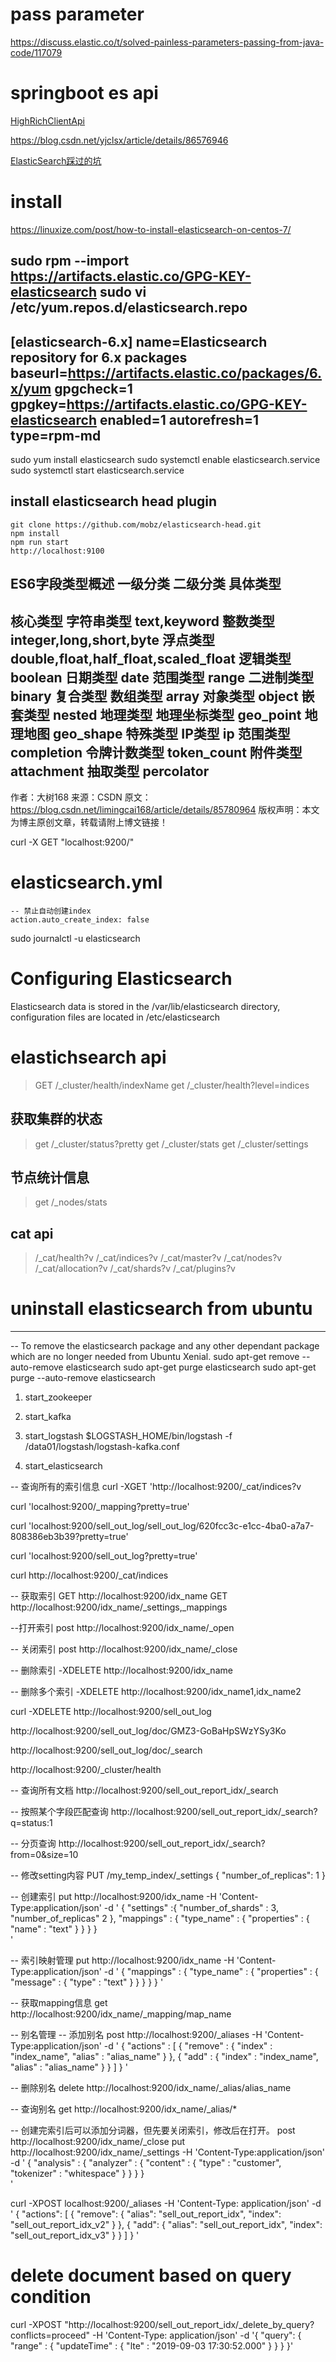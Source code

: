 # pass parameter
https://discuss.elastic.co/t/solved-painless-parameters-passing-from-java-code/117079

# springboot es api
[HighRichClientApi](https://blog.csdn.net/u010011737/article/details/79041125)

https://blog.csdn.net/yjclsx/article/details/86576946

[ElasticSearch踩过的坑](https://www.jianshu.com/p/fa31f38d241e)

# install
https://linuxize.com/post/how-to-install-elasticsearch-on-centos-7/

sudo rpm --import https://artifacts.elastic.co/GPG-KEY-elasticsearch
sudo vi /etc/yum.repos.d/elasticsearch.repo
---------------------------
[elasticsearch-6.x]
name=Elasticsearch repository for 6.x packages
baseurl=https://artifacts.elastic.co/packages/6.x/yum
gpgcheck=1
gpgkey=https://artifacts.elastic.co/GPG-KEY-elasticsearch
enabled=1
autorefresh=1
type=rpm-md
---------------------------------------

sudo yum install elasticsearch
sudo systemctl enable elasticsearch.service
sudo systemctl start elasticsearch.service

## install elasticsearch head plugin
```
git clone https://github.com/mobz/elasticsearch-head.git
npm install
npm run start
http://localhost:9100
```


ES6字段类型概述
一级分类	二级分类	具体类型
-----------------------------------------------------
核心类型	字符串类型	text,keyword
整数类型	integer,long,short,byte
浮点类型	double,float,half_float,scaled_float
逻辑类型	boolean
日期类型	date
范围类型	range
二进制类型	binary
复合类型	数组类型	array
对象类型	object
嵌套类型	nested
地理类型	地理坐标类型	geo_point
地理地图	geo_shape
特殊类型	IP类型	ip
范围类型	completion
令牌计数类型	token_count
附件类型	attachment
抽取类型	percolator
--------------------- 
作者：大树168 
来源：CSDN 
原文：https://blog.csdn.net/limingcai168/article/details/85780964 
版权声明：本文为博主原创文章，转载请附上博文链接！


curl -X GET "localhost:9200/"


# elasticsearch.yml
```
-- 禁止自动创建index
action.auto_create_index: false
```




sudo journalctl -u elasticsearch

# Configuring Elasticsearch
Elasticsearch data is stored in the /var/lib/elasticsearch directory, configuration files are located in /etc/elasticsearch

# elastichsearch api
> GET /_cluster/health/indexName
> get /_cluster/health?level=indices

## 获取集群的状态
> get /_cluster/status?pretty
> get /_cluster/stats
>get /_cluster/settings

## 节点统计信息
> get /_nodes/stats


## cat api
> /_cat/health?v
>/_cat/indices?v
>/_cat/master?v
>/_cat/nodes?v
>/_cat/allocation?v
>/_cat/shards?v
>/_cat/plugins?v


# uninstall elasticsearch from ubuntu
-------------------
-- To remove the elasticsearch package and any other dependant package which are no longer needed from Ubuntu Xenial.
sudo apt-get remove --auto-remove elasticsearch
sudo apt-get purge elasticsearch
sudo apt-get purge --auto-remove elasticsearch


1) start_zookeeper
2) start_kafka
3) start_logstash
$LOGSTASH_HOME/bin/logstash -f /data01/logstash/logstash-kafka.conf

4) start_elasticsearch

-- 查询所有的索引信息
curl -XGET 'http://localhost:9200/_cat/indices?v

curl 'localhost:9200/_mapping?pretty=true'

curl 'localhost:9200/sell_out_log/sell_out_log/620fcc3c-e1cc-4ba0-a7a7-808386eb3b39?pretty=true'

curl 'localhost:9200/sell_out_log?pretty=true'

curl http://localhost:9200/_cat/indices

-- 获取索引
GET http://localhost:9200/idx_name
GET http://localhost:9200/idx_name/_settings,_mappings

--打开索引
post http://localhost:9200/idx_name/_open

-- 关闭索引
post http://localhost:9200/idx_name/_close


-- 删除索引
-XDELETE http://localhost:9200/idx_name

-- 删除多个索引
-XDELETE http://localhost:9200/idx_name1,idx_name2


curl -XDELETE http://localhost:9200/sell_out_log

http://localhost:9200/sell_out_log/doc/GMZ3-GoBaHpSWzYSy3Ko

http://localhost:9200/sell_out_log/doc/_search  

http://localhost:9200/_cluster/health

-- 查询所有文档
http://localhost:9200/sell_out_report_idx/_search

-- 按照某个字段匹配查询
http://localhost:9200/sell_out_report_idx/_search?q=status:1

-- 分页查询
http://localhost:9200/sell_out_report_idx/_search?from=0&size=10

-- 修改setting内容
PUT /my_temp_index/_settings
{
"number_of_replicas": 1
}

-- 创建索引
put http://localhost:9200/idx_name -H 'Content-Type:application/json' -d '
{
	"settings" :{
		"number_of_shards" : 3,
		"number_of_replicas" 2
	},
	"mappings" : {
	   "type_name" : {
			"properties" : {
				"name" : "text"
			}
	   }
	}
}	
'

-- 索引映射管理
put http://localhost:9200/idx_name -H 'Content-Type:application/json' -d '
{
	"mappings" : {
		"type_name" : {
			"properties" : {
				"message" : {
					"type" : "text"
				}
			}
		}
	}
}
'

-- 获取mapping信息
get http://localhost:9200/idx_name/_mapping/map_name

-- 别名管理
-- 添加别名
post http://localhost:9200/_aliases -H 'Content-Type:application/json' -d '
{
	"actions" : [
	{
		"remove" : {
			"index" : "index_name",
			"alias" : "alias_name"
		}
	},
	{
		"add" : {
			"index" : "index_name",
			"alias" : "alias_name"
		}
	}
	]
}
'

-- 删除别名
delete http://localhost:9200/idx_name/_alias/alias_name

-- 查询别名
get http://localhost:9200/idx_name/_alias/*


-- 创建完索引后可以添加分词器，但先要关闭索引，修改后在打开。
post http://localhost:9200/idx_name/_close
put http://localhost:9200/idx_name/_settings -H 'Content-Type:application/json' -d '
{
	"analysis" : {
		"analyzer" : {
			"content" : {
				"type" : "customer",
				"tokenizer" : "whitespace"
			}
		}
	}
}	
'

curl -XPOST localhost:9200/_aliases -H 'Content-Type: application/json' -d '
{
    "actions": [
        { 
        	"remove": {
            	"alias": "sell_out_report_idx",
            	"index": "sell_out_report_idx_v2"
        	}
    	},
        { 
        	"add": {
            	"alias": "sell_out_report_idx",
            	"index": "sell_out_report_idx_v3"
        	}
    	}
    ]
}
'

# delete document based on query condition
curl -XPOST "http://localhost:9200/sell_out_report_idx/_delete_by_query?conflicts=proceed" -H 'Content-Type: application/json' -d '{
    "query": {
        "range" : {
            "updateTime" : {
                "lte" : "2019-09-03 17:30:52.000"
            }
        }
    }
}'

